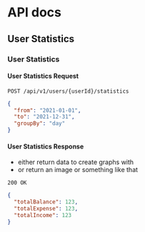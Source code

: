 # API docs

## User Statistics

### User Statistics

#### User Statistics Request

```http request
POST /api/v1/users/{userId}/statistics
```

```json
{
  "from": "2021-01-01",
  "to": "2021-12-31",
  "groupBy": "day"
}
```

#### User Statistics Response
- either return data to create graphs with
- or return an image or something like that

```http request
200 OK
```

```json
{
  "totalBalance": 123,
  "totalExpense": 123,
  "totalIncome": 123
}
```